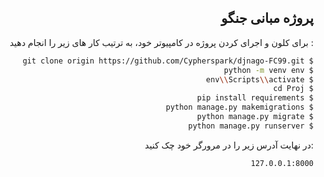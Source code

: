 <div dir="rtl">

## پروژه مبانی جنگو 
: برای کلون و اجرای کردن پروژه در کامپیوتر  خود، به ترتیب کار های زیر را انجام دهید

```sh
$ git clone origin https://github.com/Cypherspark/djnago-FC99.git
$ python -m venv env
$ env\\Scripts\\activate
$ cd Proj 
$ pip install requirements
$ python manage.py makemigrations
$ python manage.py migrate
$ python manage.py runserver
```

:در نهایت آدرس زیر را در مرورگر خود چک کنید

```sh
127.0.0.1:8000
```